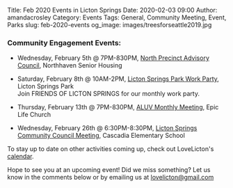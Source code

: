 Title: Feb 2020 Events in Licton Springs
Date: 2020-02-03 09:00
Author: amandacrosley
Category: Events
Tags: General, Community Meeting, Event, Parks
slug: feb-2020-events
og_image: images/treesforseattle2019.jpg

### Community Engagement Events:

*   Wednesday, February 5th @ 7PM-830PM, [North Precinct Advisory Council](https://seattlenpac.blogspot.com/), Northhaven Senior Housing  <br />

*   Saturday, February 8th @ 10AM-2PM, [Licton Springs Park Work Party](/images/LictonSpringsPark2020.JPG), Licton Springs Park  <br />
Join FRIENDS OF LICTON SPRINGS for our monthly work party.

*   Thursday, February 13th @ 7PM-830PM, [ALUV Monthly Meeting](https://www.facebook.com/events/589295985182142), Epic Life Church  <br />

*   Wednesday, February 26th @ 6:30PM-8:30PM, [Licton Springs Community Council Meeting](lictonsprings.org), Cascadia Elementary School <br />


To stay up to date on other activities coming up, check out LoveLicton's [calendar](https://lovelicton.com/pages/community-calendar.html).

Hope to see you at an upcoming event!
Did we miss something? Let us know in the comments below or by emailing us at [lovelicton@gmail.com](mailto:lovelicton@gmail.com)
